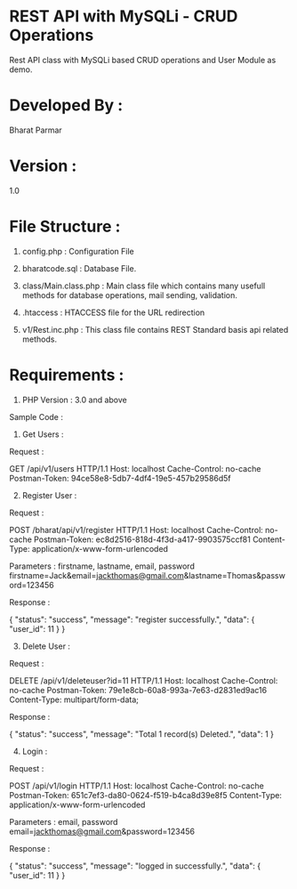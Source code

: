 # REST API with MySQLi - CRUD Operations
Rest API class with MySQLi based CRUD operations and User Module as demo.

# Developed By : 
Bharat Parmar

# Version : 
1.0

# File Structure :
1) config.php  : Configuration File 

2) bharatcode.sql : Database File.

3) class/Main.class.php : Main class file which contains many usefull methods for database operations, mail sending, validation.

4) .htaccess : HTACCESS file for the URL redirection

5) v1/Rest.inc.php : This class file contains REST Standard basis api related methods.


# Requirements : 
1) PHP Version : 3.0 and above


Sample  Code :

1) Get Users :

Request : 

GET /api/v1/users HTTP/1.1
Host: localhost
Cache-Control: no-cache
Postman-Token: 94ce58e8-5db7-4df4-19e5-457b29586d5f



2) Register User : 

Request : 

POST /bharat/api/v1/register HTTP/1.1
Host: localhost
Cache-Control: no-cache
Postman-Token: ec8d2516-818d-4f3d-a417-9903575ccf81
Content-Type: application/x-www-form-urlencoded

Parameters : firstname, lastname, email, password
firstname=Jack&email=jackthomas@gmail.com&lastname=Thomas&password=123456

Response : 

{
  "status": "success",
  "message": "register successfully.",
  "data": {
    "user_id": 11
  }
}

3) Delete User :

Request : 

DELETE /api/v1/deleteuser?id=11 HTTP/1.1
Host: localhost
Cache-Control: no-cache
Postman-Token: 79e1e8cb-60a8-993a-7e63-d2831ed9ac16
Content-Type: multipart/form-data;

Response : 

{
  "status": "success",
  "message": "Total 1 record(s) Deleted.",
  "data": 1
}

4) Login :

Request : 

POST /api/v1/login HTTP/1.1
Host: localhost
Cache-Control: no-cache
Postman-Token: 651c7ef3-da80-0624-f519-b4ca8d39e8f5
Content-Type: application/x-www-form-urlencoded

Parameters : email, password
email=jackthomas@gmail.com&password=123456

Response :

{
  "status": "success",
  "message": "logged in successfully.",
  "data": {
    "user_id": 11
  }
}
